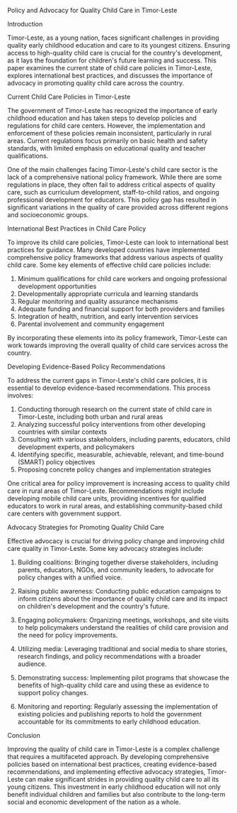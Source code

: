 Policy and Advocacy for Quality Child Care in Timor-Leste

Introduction

Timor-Leste, as a young nation, faces significant challenges in providing quality early childhood education and care to its youngest citizens. Ensuring access to high-quality child care is crucial for the country's development, as it lays the foundation for children's future learning and success. This paper examines the current state of child care policies in Timor-Leste, explores international best practices, and discusses the importance of advocacy in promoting quality child care across the country.

Current Child Care Policies in Timor-Leste

The government of Timor-Leste has recognized the importance of early childhood education and has taken steps to develop policies and regulations for child care centers. However, the implementation and enforcement of these policies remain inconsistent, particularly in rural areas. Current regulations focus primarily on basic health and safety standards, with limited emphasis on educational quality and teacher qualifications.

One of the main challenges facing Timor-Leste's child care sector is the lack of a comprehensive national policy framework. While there are some regulations in place, they often fail to address critical aspects of quality care, such as curriculum development, staff-to-child ratios, and ongoing professional development for educators. This policy gap has resulted in significant variations in the quality of care provided across different regions and socioeconomic groups.

International Best Practices in Child Care Policy

To improve its child care policies, Timor-Leste can look to international best practices for guidance. Many developed countries have implemented comprehensive policy frameworks that address various aspects of quality child care. Some key elements of effective child care policies include:

1. Minimum qualifications for child care workers and ongoing professional development opportunities
2. Developmentally appropriate curricula and learning standards
3. Regular monitoring and quality assurance mechanisms
4. Adequate funding and financial support for both providers and families
5. Integration of health, nutrition, and early intervention services
6. Parental involvement and community engagement

By incorporating these elements into its policy framework, Timor-Leste can work towards improving the overall quality of child care services across the country.

Developing Evidence-Based Policy Recommendations

To address the current gaps in Timor-Leste's child care policies, it is essential to develop evidence-based recommendations. This process involves:

1. Conducting thorough research on the current state of child care in Timor-Leste, including both urban and rural areas
2. Analyzing successful policy interventions from other developing countries with similar contexts
3. Consulting with various stakeholders, including parents, educators, child development experts, and policymakers
4. Identifying specific, measurable, achievable, relevant, and time-bound (SMART) policy objectives
5. Proposing concrete policy changes and implementation strategies

One critical area for policy improvement is increasing access to quality child care in rural areas of Timor-Leste. Recommendations might include developing mobile child care units, providing incentives for qualified educators to work in rural areas, and establishing community-based child care centers with government support.

Advocacy Strategies for Promoting Quality Child Care

Effective advocacy is crucial for driving policy change and improving child care quality in Timor-Leste. Some key advocacy strategies include:

1. Building coalitions: Bringing together diverse stakeholders, including parents, educators, NGOs, and community leaders, to advocate for policy changes with a unified voice.

2. Raising public awareness: Conducting public education campaigns to inform citizens about the importance of quality child care and its impact on children's development and the country's future.

3. Engaging policymakers: Organizing meetings, workshops, and site visits to help policymakers understand the realities of child care provision and the need for policy improvements.

4. Utilizing media: Leveraging traditional and social media to share stories, research findings, and policy recommendations with a broader audience.

5. Demonstrating success: Implementing pilot programs that showcase the benefits of high-quality child care and using these as evidence to support policy changes.

6. Monitoring and reporting: Regularly assessing the implementation of existing policies and publishing reports to hold the government accountable for its commitments to early childhood education.

Conclusion

Improving the quality of child care in Timor-Leste is a complex challenge that requires a multifaceted approach. By developing comprehensive policies based on international best practices, creating evidence-based recommendations, and implementing effective advocacy strategies, Timor-Leste can make significant strides in providing quality child care to all its young citizens. This investment in early childhood education will not only benefit individual children and families but also contribute to the long-term social and economic development of the nation as a whole.